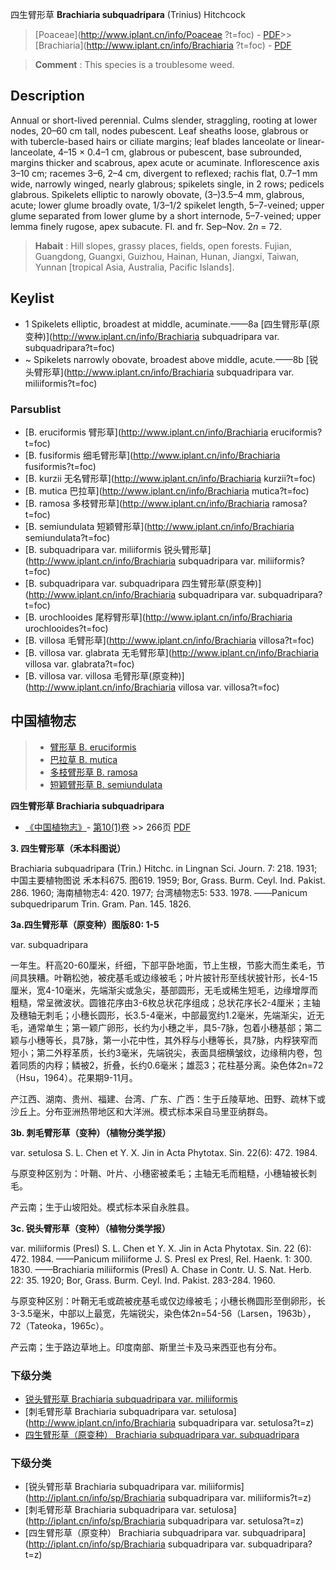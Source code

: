 四生臂形草 **Brachiaria subquadripara** (Trinius) Hitchcock

> [Poaceae](http://www.iplant.cn/info/Poaceae ?t=foc) - [PDF](http://iplant.cn/foc/pdf/Poaceae.pdf)>>[Brachiaria](http://www.iplant.cn/info/Brachiaria ?t=foc) - [PDF](http://www.iplant.cn/foc/pdf/Brachiaria.pdf)

> **Comment** : 
> This species is a troublesome weed.

## Description

Annual or short-lived perennial. Culms slender, straggling, rooting at lower nodes, 20–60 cm tall, nodes pubescent. Leaf sheaths loose, glabrous or with tubercle-based hairs or ciliate margins; leaf blades lanceolate or linear-lanceolate, 4–15 × 0.4–1 cm, glabrous or pubescent, base subrounded, margins thicker and scabrous, apex acute or acuminate. Inflorescence axis 3–10 cm; racemes 3–6, 2–4 cm, divergent to reflexed; rachis flat, 0.7–1 mm wide, narrowly winged, nearly glabrous; spikelets single, in 2 rows; pedicels glabrous. Spikelets elliptic to narowly obovate, (3–)3.5–4 mm, glabrous, acute; lower glume broadly ovate, 1/3–1/2 spikelet length, 5–7-veined; upper glume separated from lower glume by a short internode, 5–7-veined; upper lemma finely rugose, apex subacute. Fl. and fr. Sep–Nov. 2*n* = 72.

> **Habait** : 
> Hill slopes, grassy places, fields, open forests. Fujian, Guangdong, Guangxi, Guizhou, Hainan, Hunan, Jiangxi, Taiwan, Yunnan [tropical Asia, Australia, Pacific Islands].

## Keylist

* 1 Spikelets elliptic, broadest at middle, acuminate.——8a [四生臂形草(原变种)](http://www.iplant.cn/info/Brachiaria subquadripara var. subquadripara?t=foc)
* ~ Spikelets narrowly obovate, broadest above middle, acute.——8b [锐头臂形草](http://www.iplant.cn/info/Brachiaria subquadripara var. miliiformis?t=foc)

### Parsublist

* [B.  eruciformis  臂形草](http://www.iplant.cn/info/Brachiaria eruciformis?t=foc)
* [B.  fusiformis  细毛臂形草](http://www.iplant.cn/info/Brachiaria fusiformis?t=foc)
* [B.  kurzii  无名臂形草](http://www.iplant.cn/info/Brachiaria kurzii?t=foc)
* [B.  mutica  巴拉草](http://www.iplant.cn/info/Brachiaria mutica?t=foc)
* [B.  ramosa  多枝臂形草](http://www.iplant.cn/info/Brachiaria ramosa?t=foc)
* [B.  semiundulata  短颖臂形草](http://www.iplant.cn/info/Brachiaria semiundulata?t=foc)
* [B.  subquadripara var. miliiformis  锐头臂形草](http://www.iplant.cn/info/Brachiaria subquadripara var. miliiformis?t=foc)
* [B.  subquadripara var. subquadripara  四生臂形草(原变种)](http://www.iplant.cn/info/Brachiaria subquadripara var. subquadripara?t=foc)
* [B.  urochlooides  尾稃臂形草](http://www.iplant.cn/info/Brachiaria urochlooides?t=foc)
* [B.  villosa  毛臂形草](http://www.iplant.cn/info/Brachiaria villosa?t=foc)
* [B.  villosa var. glabrata  无毛臂形草](http://www.iplant.cn/info/Brachiaria villosa var. glabrata?t=foc)
* [B.  villosa var. villosa  毛臂形草(原变种)](http://www.iplant.cn/info/Brachiaria villosa var. villosa?t=foc)

## 中国植物志

> * [臂形草  B.  eruciformis](Brachiaria-eruciformis-臂形草.md)
> * [巴拉草  B.  mutica](Brachiaria-mutica-巴拉草.md)
> * [多枝臂形草  B.  ramosa](Brachiaria-ramosa-多枝臂形草.md)
> * [短颖臂形草  B.  semiundulata](Brachiaria-semiundulata-短颖臂形草.md)

**四生臂形草 Brachiaria subquadripara**

* [《中国植物志》](http://www.iplant.cn/frps)- [第10(1)卷](http://www.iplant.cn/frps/vol/10(1)) >> 266页 [PDF](http://www.iplant.cn/frps/pdf/10(1)/266.pdf)

**3. 四生臂形草（禾本科图说）**

Brachiaria subquadripara (Trin.) Hitchc. in Lingnan Sci. Journ. 7: 218. 1931;中国主要植物图说 禾本科675. 图619. 1959; Bor, Grass. Burm. Ceyl. Ind. Pakist. 286. 1960; 海南植物志4: 420. 1977; 台湾植物志5: 533. 1978. ——Panicum subquedriparum Trin. Gram. Pan. 145. 1826.

**3a.四生臂形草（原变种）图版80: 1-5**

var. subquadripara

一年生。秆高20-60厘米，纤细，下部平卧地面，节上生根，节膨大而生柔毛，节间具狭糟。叶鞘松弛，被疣基毛或边缘被毛；叶片披针形至线状披针形，长4-15厘米，宽4-10毫米，先端渐尖或急尖，基部圆形，无毛或稀生短毛，边缘增厚而粗糙，常呈微波状。圆锥花序由3-6枚总状花序组成；总状花序长2-4厘米；主轴及穗轴无刺毛；小穗长圆形，长3.5-4毫米，中部最宽约1.2毫米，先端渐尖，近无毛，通常单生；第一颖广卵形，长约为小穗之半，具5-7脉，包着小穗基部；第二颖与小穗等长，具7脉，第一小花中性，其外稃与小穗等长，具7脉，内稃狭窄而短小；第二外稃革质，长约3毫米，先端锐尖，表面具细横皱纹，边缘稍内卷，包着同质的内稃；鳞被2，折叠，长约0.6毫米；雄蕊3；花柱基分离。染色体2n=72（Hsu，1964）。花果期9-11月。

产江西、湖南、贵州、福建、台湾、广东、广西：生于丘陵草地、田野、疏林下或沙丘上。分布亚洲热带地区和大洋洲。模式标本采自马里亚纳群岛。

**3b. 刺毛臂形草（变种）（植物分类学报）**

var. setulosa S. L. Chen et Y. X. Jin in Acta Phytotax. Sin. 22(6): 472. 1984.

与原变种区别为：叶鞘、叶片、小穗密被柔毛；主轴无毛而粗糙，小穗轴被长刺毛。

产云南；生于山坡阳处。模式标本采自永胜县。

**3c. 锐头臂形草（变种）（植物分类学报）**

var. miliiformis (Presl) S. L. Chen et Y. X. Jin in Acta Phytotax. Sin. 22 (6): 472. 1984. ——Panicum miliiforme J. S. Presl ex Presl, Rel. Haenk. 1: 300. 1830. ——Brachiaria miliiformis (Presl) A. Chase in Contr. U. S. Nat. Herb. 22: 35. 1920; Bor, Grass. Burm. Ceyl. Ind. Pakist. 283-284. 1960.

与原变种区别：叶鞘无毛或疏被疣基毛或仅边缘被毛；小穗长椭圆形至倒卵形，长3-3.5毫米，中部以上最宽，先端锐尖，染色体2n=54-56（Larsen，1963b），72（Tateoka，1965c）。

产云南；生于路边草地上。印度南部、斯里兰卡及马来西亚也有分布。

### 下级分类
* [锐头臂形草  Brachiaria subquadripara var. miliiformis](Brachiaria-subquadripara-var-miliiformis-锐头臂形草.md)
* [刺毛臂形草  Brachiaria subquadripara var. setulosa](http://www.iplant.cn/info/Brachiaria subquadripara var. setulosa?t=z)
* [四生臂形草（原变种）  Brachiaria subquadripara var. subquadripara](Brachiaria-subquadripara-var-subquadripara-四生臂形草(原变种).md)

### 下级分类
* [锐头臂形草  Brachiaria subquadripara var. miliiformis](http://iplant.cn/info/sp/Brachiaria subquadripara var. miliiformis?t=z)
* [刺毛臂形草  Brachiaria subquadripara var. setulosa](http://iplant.cn/info/sp/Brachiaria subquadripara var. setulosa?t=z)
* [四生臂形草（原变种）  Brachiaria subquadripara var. subquadripara](http://iplant.cn/info/sp/Brachiaria subquadripara var. subquadripara?t=z)
